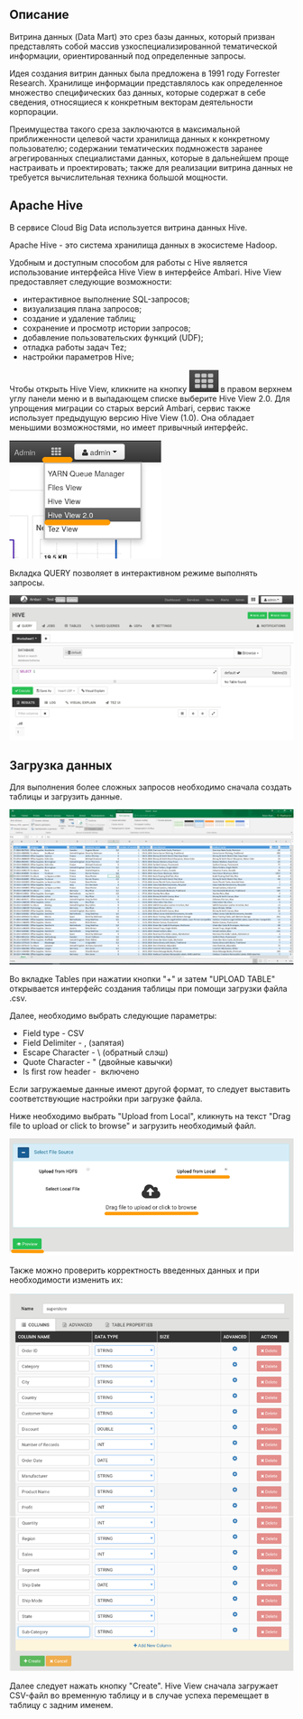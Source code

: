 ## Описание

Витрина данных (Data Mart) это срез базы данных, который призван представлять собой массив узкоспециализированной тематической информации, ориентированный под определенные запросы.

Идея создания витрин данных была предложена в 1991 году Forrester Research. Хранилище информации представлялось как определенное множество специфических баз данных, которые содержат в себе сведения, относящиеся к конкретным векторам деятельности корпорации.

Преимущества такого среза заключаются в максимальной приближенности целевой части хранилища данных к конкретному пользователю; содержании тематических подмножеств заранее агрегированных специалистами данных, которые в дальнейшем проще настраивать и проектировать; также для реализации витрина данных не требуется вычислительная техника большой мощности.

## Apache Hive

В сервисе Cloud Big Data используется витрина данных Hive.

Apache Hive - это система хранилища данных в экосистеме Hadoop.

Удобным и доступным способом для работы с Hive является использование интерфейса Hive View в интерфейсе Ambari. Hive View предоставляет следующие возможности:

- интерактивное выполнение SQL-запросов;
- визуализация плана запросов;
- создание и удаление таблиц;
- сохранение и просмотр истории запросов;
- добавление пользовательских функций (UDF);
- отладка работы задач Tez;
- настройки параметров Hive;

Чтобы открыть Hive View, кликните на кнопку ![](./assets/helpjuice_production-2fuploads-2fupload-2fimage-2f7055-2fdirect-2f1598948410459-1598948410458.png) в правом верхнем углу панели меню и в выпадающем списке выберите Hive View 2.0. Для упрощения миграции со старых версий Ambari, сервис также использует предыдущую версию Hive View (1.0). Она обладает меньшими возможностями, но имеет привычный интерфейс.

![](./assets/1598948545183-21.png)

Вкладка QUERY позволяет в интерактивном режиме выполнять запросы.

![](./assets/1598948631254-22.png)

## Загрузка данных

Для выполнения более сложных запросов необходимо сначала создать таблицы и загрузить данные.

![](./assets/1602271366835-download.png)

Во вкладке Tables при нажатии кнопки "+" и затем "UPLOAD TABLE" открывается интерфейс создания таблицы при помощи загрузки файла .csv.

Далее, необходимо выбрать следующие параметры:

- Field type - CSV
- Field Delimiter - , (запятая)
- Escape Character - \\ (обратный слэш)
- Quote Character - " (двойные кавычки)
- Is first row header -  включено

Если загружаемые данные имеют другой формат, то следует выставить соответствующие настройки при загрузке файла.

Ниже необходимо выбрать "Upload from Local", кликнуть на текст "Drag file to upload or click to browse" и загрузить необходимый файл.

![](./assets/1598949546507-1533046820411-463e6865756aad41a1e9f8ca705d7d1c.png)

Также можно проверить корректность введенных данных и при необходимости изменить их:

![](./assets/1604000644700-h1.png)

Далее следует нажать кнопку "Create". Hive View сначала загружает CSV-файл во временную таблицу и в случае успеха перемещает в таблицу с задним именем.
